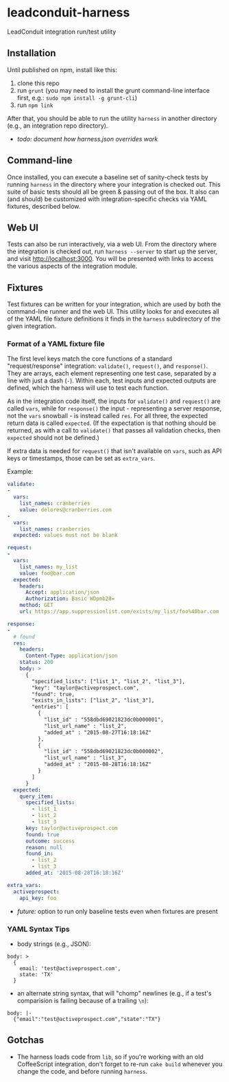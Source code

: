 
# leadconduit-harness
LeadConduit integration run/test utility

## Installation

Until published on npm, install like this:

 1. clone this repo
 2. run `grunt` (you may need to install the grunt command-line interface first, e.g.: `sudo npm install -g grunt-cli`)
 3. run `npm link`

After that, you should be able to run the utility `harness` in another directory (e.g., an integration repo directory).

- _todo: document how harness.json overrides work_

## Command-line

Once installed, you can execute a baseline set of sanity-check tests by running `harness` in the directory where your integration is checked out. This suite of basic tests should all be green & passing out of the box. It also can (and should) be customized with integration-specific checks via YAML fixtures, described below.

## Web UI

Tests can also be run interactively, via a web UI. From the directory where the integration is checked out, run `harness --server` to start up the server, and visit [http://localhost:3000](http://localhost:3000). You will be presented with links to access the various aspects of the integration module.

## Fixtures

Test fixtures can be written for your integration, which are used by both the command-line runner and the web UI. This utility looks for and executes all of the YAML file fixture definitions it finds in the `harness` subdirectory of the given integration.


### Format of a YAML fixture file

The first level keys match the core functions of a standard "request/response" integration: `validate()`, `request()`, and `response()`. They are arrays, each element representing one test case, separated by a line with just a dash (`-`). Within each, test inputs and expected outputs are defined, which the harness will use to test each function.

As in the integration code itself, the inputs for `validate()` and `request()` are called `vars`, while for `response()` the input - representing a server response, not the `vars` snowball - is instead called `res`. For all three, the expected return data is called `expected`. (If the expectation is that nothing should be returned, as with a call to `validate()` that passes all validation checks, then `expected` should not be defined.)

If extra data is needed for `request()` that isn't available on `vars`, such as API keys or timestamps, those can be set as `extra_vars`.

Example:

```yaml
validate:
-
  vars:
    list_names: cranberries
    value: delores@cranberries.com
-
  vars:
    list_names: cranberries
  expected: values must not be blank

request:
-
  vars:
    list_names: my_list
    value: foo@bar.com
  expected:
    headers:
      Accept: application/json
      Authorization: Basic WDpmb28=
    method: GET
    url: https://app.suppressionlist.com/exists/my_list/foo%40bar.com

response:
-
  # found
  res:
    headers:
      Content-Type: application/json
    status: 200
    body: >
      {
        "specified_lists": ["list_1", "list_2", "list_3"],
        "key": "taylor@activeprospect.com",
        "found": true,
        "exists_in_lists": ["list_2", "list_3"],
        "entries": [
          {
            "list_id" : "558dbd69021823dc0b000001",
            "list_url_name" : "list_2",
            "added_at" : "2015-08-27T16:18:16Z"
          },
          {
            "list_id" : "558dbd69021823dc0b000002",
            "list_url_name" : "list_3",
            "added_at" : "2015-08-28T16:18:16Z"
          }
        ]
      }
  expected:
    query_item:
      specified_lists:
        - list_1
        - list_2
        - list_3
      key: taylor@activeprospect.com
      found: true
      outcome: success
      reason: null
      found_in:
        - list_2
        - list_3
      added_at: '2015-08-28T16:18:16Z'

extra_vars:
  activeprospect:
    api_key: foo
```

- _future:_ option to run only baseline tests even when fixtures are present

### YAML Syntax Tips

- body strings (e.g., JSON):

```
body: >
  {
    email: 'test@activeprospect.com',
    state: 'TX'
  }
```

- an alternate string syntax, that will "chomp" newlines (e.g., if a test's comparision is failing because of a trailing `\n`):

```
body: |-
  {"email":"test@activeprospect.com","state":"TX"}
```

## Gotchas

- The harness loads code from `lib`, so if you're working with an old CoffeeScript integration, don't forget to re-run `cake build` whenever you change the code, and before running `harness`.
